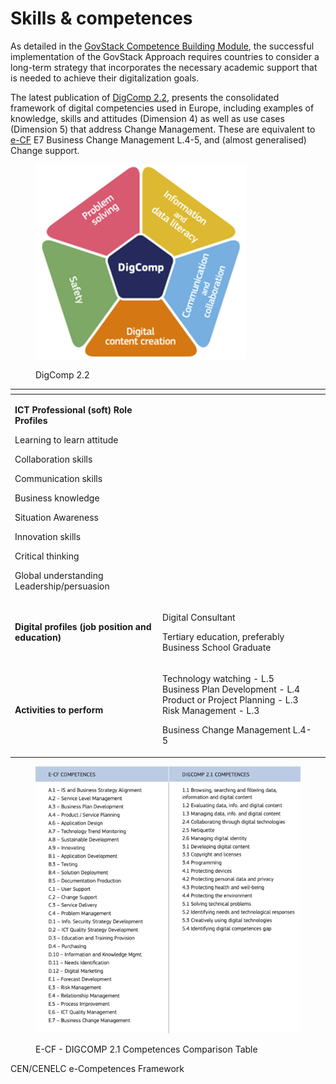 # Skills & competences

As detailed in the [GovStack Competence Building Module](../learning-and-exchange/capacity-building/academic-support.md), the successful implementation of the GovStack Approach requires countries to consider a long-term strategy that incorporates the necessary academic support that is needed to achieve their digitalization goals.&#x20;

The latest publication of [DigComp 2.2](https://publications.jrc.ec.europa.eu/repository/handle/JRC128415), presents the consolidated framework of digital competencies used in Europe, including examples of knowledge, skills and attitudes (Dimension 4) as well as use cases (Dimension 5) that address Change Management. These are equivalent to [e-CF](../learning-and-exchange/capacity-building/academic-support.md) E7 Business Change Management L.4-5, and (almost generalised) Change support.

<figure><img src="../../.gitbook/assets/Imagen4.png" alt=""><figcaption><p>DigComp 2.2</p></figcaption></figure>

<table data-view="cards"><thead><tr><th></th><th></th><th></th></tr></thead><tbody><tr><td><p><strong>ICT Professional (soft) Role Profiles</strong></p><p></p><p>Learning to learn attitude</p><p>Collaboration skills</p><p>Communication skills</p><p>Business knowledge</p><p>Situation Awareness</p><p>Innovation skills</p><p>Critical thinking</p><p>Global understanding Leadership/persuasion</p></td><td></td><td></td></tr><tr><td><strong>Digital profiles (job position and education)</strong></td><td><p></p><p>Digital Consultant</p><p>Tertiary education, preferably Business School Graduate</p><p></p></td><td></td></tr><tr><td><strong>Activities to perform</strong></td><td><p></p><p>Technology watching - L.5 Business Plan Development - L.4<br>Product or Project Planning - L.3<br>Risk Management - L.3</p><p>Business Change Management L.4-5</p></td><td></td></tr></tbody></table>

<figure><img src="../../.gitbook/assets/Imagen5.png" alt=""><figcaption><p>E-CF - DIGCOMP 2.1 Competences Comparison Table</p></figcaption></figure>

CEN/CENELC e-Competences Framework

